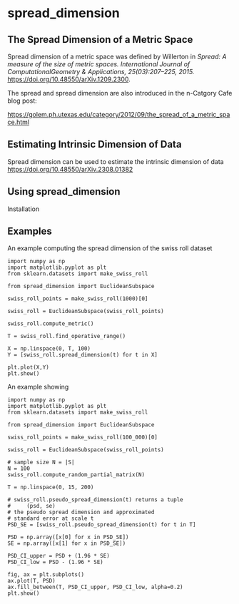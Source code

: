 # spread_dimension

## The Spread Dimension of a Metric Space

Spread dimension of a metric space was defined by Willerton in
<i>Spread: A measure of the size of metric spaces. International
Journal of ComputationalGeometry & Applications, 25(03):207–225,
2015.</i> <https://doi.org/10.48550/arXiv.1209.2300>.

The spread and spread dimension are also introduced in the n-Catgory
Cafe blog post:

<https://golem.ph.utexas.edu/category/2012/09/the_spread_of_a_metric_space.html>

## Estimating Intrinsic Dimension of Data

Spread dimension can be used to estimate the intrinsic dimension of
data <https://doi.org/10.48550/arXiv.2308.01382>

## Using spread_dimension

Installation

## Examples

An example computing the spread dimension of the swiss roll dataset

```
import numpy as np
import matplotlib.pyplot as plt
from sklearn.datasets import make_swiss_roll
 
from spread_dimension import EuclideanSubspace
 
swiss_roll_points = make_swiss_roll(1000)[0]
 
swiss_roll = EuclideanSubspace(swiss_roll_points)

swiss_roll.compute_metric()

T = swiss_roll.find_operative_range()

X = np.linspace(0, T, 100)
Y = [swiss_roll.spread_dimension(t) for t in X]

plt.plot(X,Y)
plt.show()
```

An example showing 

```
import numpy as np
import matplotlib.pyplot as plt
from sklearn.datasets import make_swiss_roll

from spread_dimension import EuclideanSubspace

swiss_roll_points = make_swiss_roll(100_000)[0]

swiss_roll = EuclideanSubspace(swiss_roll_points)

# sample size N = |S|
N = 100
swiss_roll.compute_random_partial_matrix(N)

T = np.linspace(0, 15, 200)

# swiss_roll.pseudo_spread_dimension(t) returns a tuple
#     (psd, se)
# the pseudo spread dimension and approximated
# standard error at scale t
PSD_SE = [swiss_roll.pseudo_spread_dimension(t) for t in T]

PSD = np.array([x[0] for x in PSD_SE])
SE = np.array([x[1] for x in PSD_SE])

PSD_CI_upper = PSD + (1.96 * SE)
PSD_CI_low = PSD - (1.96 * SE)

fig, ax = plt.subplots()
ax.plot(T, PSD)
ax.fill_between(T, PSD_CI_upper, PSD_CI_low, alpha=0.2)
plt.show()
```
